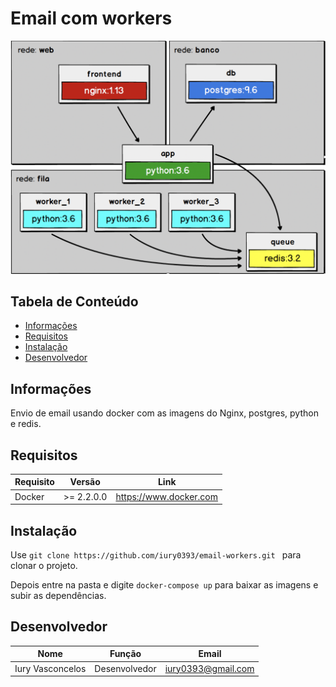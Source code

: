 # Email com workers

![Docker](screenshot.png)

## Tabela de Conteúdo
- <a href="#informações">Informações</a>
- <a href="#requisitos">Requisitos</a>
- <a href="#instalação">Instalação</a>
- <a href="#desenvolvedor">Desenvolvedor</a>

## Informações
Envio de email usando docker com as imagens do Nginx, postgres, python e redis.

## Requisitos

| Requisito | Versão | Link |
| ------ | ------ | ----- |
| Docker | >= 2.2.0.0 | https://www.docker.com |

## Instalação

Use ```git clone https://github.com/iury0393/email-workers.git ``` para clonar o projeto.

Depois entre na pasta e digite ```docker-compose up``` para baixar as imagens e subir as dependências.

## Desenvolvedor

| Nome | Função | Email |
| ------ | ------ | ----- |
| Iury Vasconcelos | Desenvolvedor | iury0393@gmail.com |